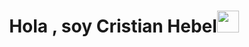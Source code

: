 <h1 align="center"><b>Hola , soy Cristian Hebel</b><img src="https://media.giphy.com/media/hvRJCLFzcasrR4ia7z/giphy.gif" width="35"></h1>
